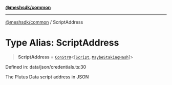 [**@meshsdk/common**](../README.md)

***

[@meshsdk/common](../globals.md) / ScriptAddress

# Type Alias: ScriptAddress

> **ScriptAddress** = [`ConStr0`](ConStr0.md)\<\[[`Script`](Script.md), [`MaybeStakingHash`](MaybeStakingHash.md)\]\>

Defined in: data/json/credentials.ts:30

The Plutus Data script address in JSON
